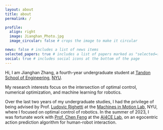 ```yaml
---
layout: about
title: about
permalink: /

profile:
  align: right
  image: Jianghan_Photo.jpg
  image_circular: false # crops the image to make it circular

news: false # includes a list of news items
selected_papers: true # includes a list of papers marked as "selected={true}"
social: true # includes social icons at the bottom of the page
---
```


Hi, I am Jianghan Zhang, a fourth-year undergraduate student at [Tandon School of Engineering](https://engineering.nyu.edu), [NYU](https://www.nyu.edu).

My research interests focus on the intersection of optimal control, numerical optimization, and machine learning for robotics.

Over the last two years of my undergraduate studies, I had the privilege of being advised by Prof. [Ludovic Righetti](https://engineering.nyu.edu/faculty/ludovic-righetti) at the [Machines in Motion Lab](https://www.machinesinmotion.org), NYU, where I focused on optimal control of robotics. In the summer of 2023, I was fortunate work with [Prof. Chen Feng](https://engineering.nyu.edu/faculty/chen-feng) at the [AI4CE Lab](https://ai4ce.github.io), on an egocentric action prediction algorithm for human-robot interaction.
